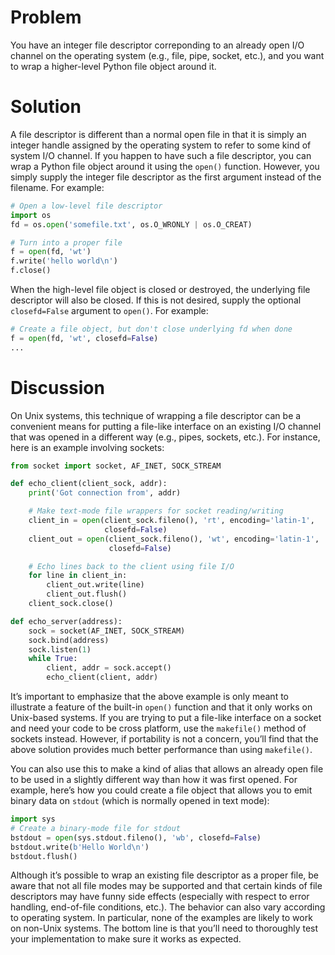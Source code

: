 # Problem

You have an integer file descriptor correponding to an already open I/O channel on the operating system (e.g., file, pipe, socket, etc.), and you want to wrap a higher-level Python file object around it.

# Solution

A file descriptor is different than a normal open file in that it is simply an integer handle assigned by the operating system to refer to some kind of system I/O channel. If you happen to have such a file descriptor, you can wrap a Python file object around it using the `open()` function. However, you simply supply the integer file descriptor as the first argument instead of the filename. For example:

```python
# Open a low-level file descriptor
import os
fd = os.open('somefile.txt', os.O_WRONLY | os.O_CREAT)

# Turn into a proper file
f = open(fd, 'wt')
f.write('hello world\n')
f.close()
```

When the high-level file object is closed or destroyed, the underlying file descriptor will also be closed. If this is not desired, supply the optional `closefd=False` argument to `open()`. For example:

```python
# Create a file object, but don't close underlying fd when done
f = open(fd, 'wt', closefd=False)
...
```

# Discussion

On Unix systems, this technique of wrapping a file descriptor can be a convenient means for putting a file-like interface on an existing I/O channel that was opened in a different way (e.g., pipes, sockets, etc.). For instance, here is an example involving sockets:

```python
from socket import socket, AF_INET, SOCK_STREAM

def echo_client(client_sock, addr):
    print('Got connection from', addr)

    # Make text-mode file wrappers for socket reading/writing
    client_in = open(client_sock.fileno(), 'rt', encoding='latin-1',
	                 closefd=False)
    client_out = open(client_sock.fileno(), 'wt', encoding='latin-1',
	                  closefd=False)

    # Echo lines back to the client using file I/O
    for line in client_in:
        client_out.write(line)
        client_out.flush()
    client_sock.close()

def echo_server(address):
    sock = socket(AF_INET, SOCK_STREAM)
    sock.bind(address)
    sock.listen(1)
    while True:
        client, addr = sock.accept()
        echo_client(client, addr)
```

It’s important to emphasize that the above example is only meant to illustrate a feature of the built-in `open()` function and that it only works on Unix-based systems. If you are trying to put a file-like interface on a socket and need your code to be cross platform, use the `makefile()` method of sockets instead. However, if portability is not a concern, you’ll find that the above solution provides much better performance than using `makefile()`.

You can also use this to make a kind of alias that allows an already open file to be used in a slightly different way than how it was first opened. For example, here’s how you could create a file object that allows you to emit binary data on `stdout` (which is normally opened in text mode):

```python
import sys
# Create a binary-mode file for stdout
bstdout = open(sys.stdout.fileno(), 'wb', closefd=False)
bstdout.write(b'Hello World\n')
bstdout.flush()
```

Although it’s possible to wrap an existing file descriptor as a proper file, be aware that not all file modes may be supported and that certain kinds of file descriptors may have funny side effects (especially with respect to error handling, end-of-file conditions, etc.). The behavior can also vary according to operating system. In particular, none of the examples are likely to work on non-Unix systems. The bottom line is that you’ll need to thoroughly test your implementation to make sure it works as expected.